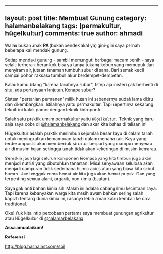 
---
layout: post
title: Membuat Gunung
category: halamanbelakang
tags: [permakultur, hügelkultur]
comments: true
author: ahmadi
---
Walau bukan anak **PA** (bukan pendek akal ya) gini-gini saya pernah beberapa kali mendaki gunung.

Setiap mendaki gunung - sambil memunguti berbagai macam benih - saya selalu terheran-heran kok bisa ya tanpa tukang kebun yang memupuk dan menyiram air, jutaan tanaman tumbuh subur di sana. Dari semak kecil sampai pohon raksasa tumbuh akur berdempet-dempetan. 

Kalau kamu bilang "karena tanahnya subur", tetep aja misteri gak berhenti di situ, ada pertanyaan lanjutan. Kenapa subur?

Sistem "pertanian permanen" milik hutan ini sebenernya sudah lama ditiru dan dikembangkan. Istilahnya yaitu permakultur. Tapi sepertinya sekarang teknik ini kalah pamor dengan teknik hidroponik.

Salah satu praktik umum permakultur yaitu `Hügelkultur.` Teknik yang baru saja saya coba di [@halamanbelakang](https://t.me/halamanbelakang/) dan akan kita bahas di tulisan ini.

Hügelkultur adalah praktik menimbun sejumlah besar kayu di dalam tanah untuk meningkatkan kemampuan tanah dalam menahan air. Kayu yang terdekomposisi akan membentuk struktur berpori yang mampu menyerap air di musim hujan sehingga tanah tidak akan kekeringan di musim kemarau.

Semakin jauh lagi seluruh komponen biomasa yang kita timbun juga akan menjadi nutrisi yang dibutuhkan tanaman. Misal senyawaan selulosa akan menjadi campuran tidak sederhana humic acids atau yang biasa kita sebut humus. Jadi enggak cuma hemat air kita juga akan hemat pupuk. Dan yang terpenting semua alami, organik, non kimia (buatan).

Saya gak anti bahan kimia sih. Malah ini adalah cabang ilmu kecintaan saya. Tapi karena kebanyakan warga kita masih awam bahkan sering salah kaprah tentang dunia kimia ini, rasanya lebih aman kalau kembali ke cara tradisional.

Oke! Yuk kita intip percobaan pertama saya membuat gunungan agrikultur atau Hügelkultur di [@halamanbelakang](https://t.me/halamanbelakang/).

<script async src="https://telegram.org/js/telegram-widget.js?1" data-telegram-post="halamanbelakang/604" data-width="100%"></script>



**Assalamualaikum!**

**Referensi**

<http://blog.hannainst.com/soil>

